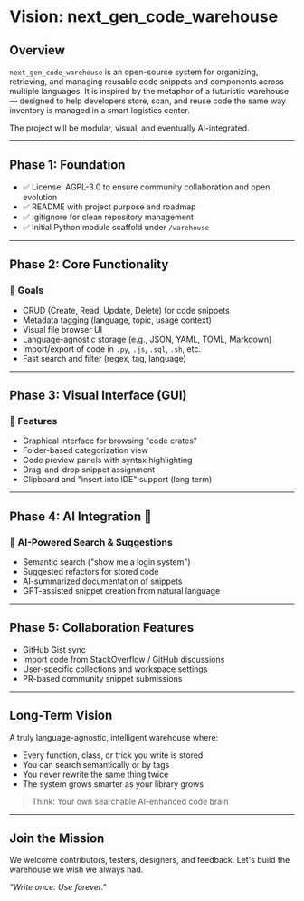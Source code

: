 # Vision: next\_gen\_code\_warehouse

## Overview

`next_gen_code_warehouse` is an open-source system for organizing, retrieving, and managing reusable code snippets and components across multiple languages. It is inspired by the metaphor of a futuristic warehouse — designed to help developers store, scan, and reuse code the same way inventory is managed in a smart logistics center.

The project will be modular, visual, and eventually AI-integrated.

---

## Phase 1: Foundation

* ✅ License: AGPL-3.0 to ensure community collaboration and open evolution
* ✅ README with project purpose and roadmap
* ✅ .gitignore for clean repository management
* ✅ Initial Python module scaffold under `/warehouse`

---

## Phase 2: Core Functionality

### 🎯 Goals

* CRUD (Create, Read, Update, Delete) for code snippets
* Metadata tagging (language, topic, usage context)
* Visual file browser UI
* Language-agnostic storage (e.g., JSON, YAML, TOML, Markdown)
* Import/export of code in `.py`, `.js`, `.sql`, `.sh`, etc.
* Fast search and filter (regex, tag, language)

---

## Phase 3: Visual Interface (GUI)

### 🎨 Features

* Graphical interface for browsing "code crates"
* Folder-based categorization view
* Code preview panels with syntax highlighting
* Drag-and-drop snippet assignment
* Clipboard and "insert into IDE" support (long term)

---

## Phase 4: AI Integration 🤖

### 🔮 AI-Powered Search & Suggestions

* Semantic search ("show me a login system")
* Suggested refactors for stored code
* AI-summarized documentation of snippets
* GPT-assisted snippet creation from natural language

---

## Phase 5: Collaboration Features

* GitHub Gist sync
* Import code from StackOverflow / GitHub discussions
* User-specific collections and workspace settings
* PR-based community snippet submissions

---

## Long-Term Vision

A truly language-agnostic, intelligent warehouse where:

* Every function, class, or trick you write is stored
* You can search semantically or by tags
* You never rewrite the same thing twice
* The system grows smarter as your library grows

> Think: Your own searchable AI-enhanced code brain

---

## Join the Mission

We welcome contributors, testers, designers, and feedback. Let's build the warehouse we wish we always had.

*"Write once. Use forever."*

